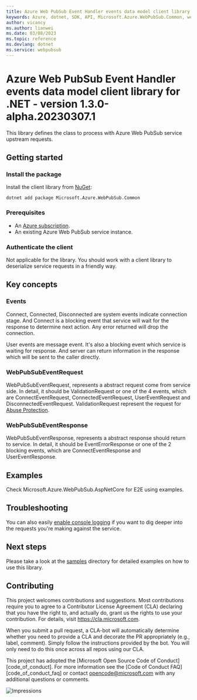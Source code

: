 ```yaml
---
title: Azure Web PubSub Event Handler events data model client library for .NET
keywords: Azure, dotnet, SDK, API, Microsoft.Azure.WebPubSub.Common, webpubsub
author: vicancy
ms.author: lianwei
ms.date: 03/08/2023
ms.topic: reference
ms.devlang: dotnet
ms.service: webpubsub
---
```

# Azure Web PubSub Event Handler events data model client library for .NET - version 1.3.0-alpha.20230307.1 


This library defines the class to process with Azure Web PubSub service upstream requests.

## Getting started

### Install the package

Install the client library from [NuGet](https://www.nuget.org/):

```dotnetcli
dotnet add package Microsoft.Azure.WebPubSub.Common
```

### Prerequisites

- An [Azure subscription][azure_sub].
- An existing Azure Web PubSub service instance.

### Authenticate the client

Not applicable for the library. You should work with a client library to deserialize service requests in a friendly way.

## Key concepts

### Events

Connect, Connected, Disconnected are system events indicate connection stage. And Connect is a blocking event that service will wait for the response to determine next action. Any error returned will drop the connection.

User events are message event. It's also a blocking event which service is waiting for response. And server can return information in the response which will be sent to the caller directly.

### WebPubSubEventRequest

WebPubSubEventRequest, represents a abstract request come from service side. In detail, it should be ValidationRequest or one of the 4 events, which are ConnectEventRequest, ConnectedEventRequest, UserEventRequest and DisconnectedEventRequest. ValidationRequest represent the request for [Abuse Protection](https://github.com/cloudevents/spec/blob/v1.0.1/http-webhook.md#4-abuse-protection).

### WebPubSubEventResponse

WebPubSubEventResponse, represents a abstract response should return to service. In detail, it should be EventErrorResponse or one of the 2 blocking events, which are ConnectEventResponse and UserEventResponse.

## Examples

Check Microsoft.Azure.WebPubSub.AspNetCore for E2E using examples.

## Troubleshooting

You can also easily [enable console logging](https://github.com/Azure/azure-sdk-for-net/blob/main/sdk/core/Azure.Core/samples/Diagnostics.md#logging) if you want to dig deeper into the requests you're making against the service.

## Next steps

Please take a look at the
[samples][samples_ref]
directory for detailed examples on how to use this library.

## Contributing

This project welcomes contributions and suggestions. Most contributions require you to agree to a Contributor License Agreement (CLA) declaring that you have the right to, and actually do, grant us the rights to use your contribution. For details, visit <https://cla.microsoft.com>.

When you submit a pull request, a CLA-bot will automatically determine whether you need to provide a CLA and decorate the PR appropriately (e.g., label, comment). Simply follow the instructions provided by the bot. You will only need to do this once across all repos using our CLA.

This project has adopted the [Microsoft Open Source Code of Conduct][code_of_conduct]. For more information see the [Code of Conduct FAQ][code_of_conduct_faq] or contact opencode@microsoft.com with any additional questions or comments.

![Impressions](https://azure-sdk-impressions.azurewebsites.net/api/impressions/azure-sdk-for-net%2Fsdk%2Feventgrid%2FMicrosoft.Azure.Messaging.EventGrid.CloudNativeCloudEvents%2FREADME.png)

[azure_sub]: https://azure.microsoft.com/free/dotnet/
[samples_ref]: https://github.com/Azure/azure-sdk-for-net/blob/main/sdk/webpubsub/Azure.Messaging.WebPubSub/tests/Samples/
